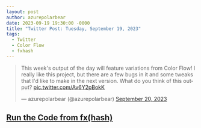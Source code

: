 ```yaml
---
layout: post
author: azurepolarbear
date: 2023-09-19 19:30:00 -0000
title: "Twitter Post: Tuesday, September 19, 2023"
tags: 
  - Twitter
  - Color Flow
  - fxhash
---
```


<blockquote class="twitter-tweet"><p lang="en" dir="ltr">This week&#39;s output of the day will feature variations from Color Flow!  I really like this project, but there are a few bugs in it and some tweaks that I&#39;d like to make in the next version.  What do you think of this output? <a href="https://t.co/Av6Y2pBokK">pic.twitter.com/Av6Y2pBokK</a></p>&mdash; azurepolarbear (@azurepolarbear) <a href="https://twitter.com/azurepolarbear/status/1704291886020571150?ref_src=twsrc%5Etfw">September 20, 2023</a></blockquote> <script async src="https://platform.twitter.com/widgets.js" charset="utf-8"></script>

<p></p>

## <a href="https://gateway.fxhash2.xyz/ipfs/QmPedWAC1hY8RHXhwzzdkKrj9vBh4fxVW3aVLX6t1V9oDg/?fxhash=oof9bg563K4YXg9ceATpwp4tE1jsZevLCxmCG2btR8E1zrQeeQG&fxiteration=68/" target="_blank" rel="noopener noreferrer">Run the Code from fx(hash)</a>
